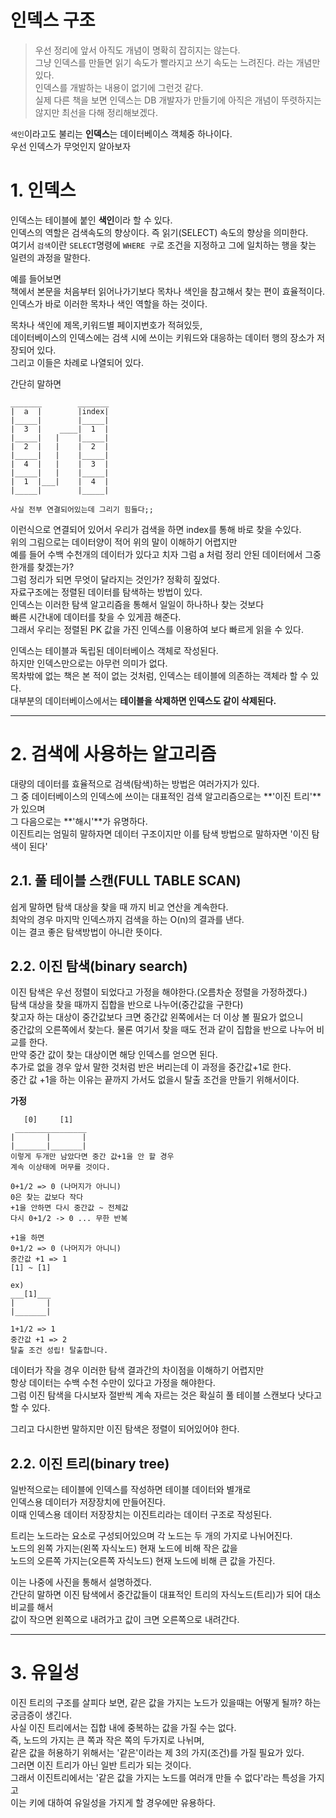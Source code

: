 인덱스 구조
=======================
> 우선 정리에 앞서 아직도 개념이 명확히 잡히지는 않는다.     
> 그냥 인덱스를 만들면 읽기 속도가 빨라지고 쓰기 속도는 느려진다. 라는 개념만 있다.      
> 인덱스를 개발하는 내용이 없기에 그런것 같다.      
> 실제 다른 책을 보면 인덱스는 DB 개발자가 만들기에 아직은 개념이 뚜렷하지는 않지만 최선을 다해 정리해보겠다.      
    
```색인```이라고도 불리는 **인덱스**는 데이터베이스 객체중 하나이다.  
우선 인덱스가 무엇인지 알아보자 
  
# 1. 인덱스  
인덱스는 테이블에 붙인 **색인**이라 할 수 있다.    
인덱스의 역할은 검색속도의 향상이다. 즉 읽기(SELECT) 속도의 향상을 의미한다.    
여기서 ```검색```이란 ```SELECT```명령에 ```WHERE 구```로 조건을 지정하고 그에 일치하는 행을 찾는 일련의 과정을 말한다.    
  
예를 들어보면    
책에서 본문을 처음부터 읽어나가기보다 목차나 색인을 참고해서 찾는 편이 효율적이다.    
인덱스가 바로 이러한 목차나 색인 역할을 하는 것이다.  
     
목차나 색인에 제목,키워드별 페이지번호가 적혀있듯,    
데이터베이스의 인덱스에는 검색 시에 쓰이는 키워드와 대응하는 데이터 행의 장소가 저장되어 있다.    
그리고 이들은 차례로 나열되어 있다.  
    
간단히 말하면  
```
_______        _______
|  a  |        |index|
|_____|        |_____|
|  3  |    ____|  1  |     
|_____|   |    |_____|
|  2  |   |    |  2  |     
|_____|   |    |_____|
|  4  |   |    |  3  |     
|_____|   |    |_____|
|  1  |___|    |  4  |     
|_____|        |_____|

사실 전부 연결되어있는데 그리기 힘들다;;  
```
이런식으로 연결되어 있어서 우리가 검색을 하면 index를 통해 바로 찾을 수있다.    
위의 그림으로는 데이터양이 적어 위의 말이 이해하기 어렵지만      
예를 들어 수백 수천개의 데이터가 있다고 치자 그럼 a 처럼 정리 안된 데이터에서 그중 한개를 찾겠는가?     
그럼 정리가 되면 무엇이 달라지는 것인가? 정확히 짚었다.     
자료구조에는 정렬된 데이터를 탐색하는 방법이 있다.    
인덱스는 이러한 탐색 알고리즘을 통해서 일일이 하나하나 찾는 것보다    
빠른 시간내에 데이터를 찾을 수 있게끔 해준다.    
그래서 우리는 정렬된 PK 값을 가진 인덱스를 이용하여 보다 빠르게 읽을 수 있다.    
      
인덱스는 테이블과 독립된 데이터베이스 객체로 작성된다.     
하지만 인덱스만으로는 아무런 의미가 없다.    
목차밖에 없는 책은 본 적이 없는 것처럼, 인덱스는 테이블에 의존하는 객체라 할 수 있다.    
대부분의 데이터베이스에서는 **테이블을 삭제하면 인덱스도 같이 삭제된다.**  
      
***  
# 2. 검색에 사용하는 알고리즘    
대량의 데이터를 효율적으로 검색(탐색)하는 방법은 여러가지가 있다.      
그 중 데이터베이스의 인덱스에 쓰이는 대표적인 검색 알고리즘으로는 **'이진 트리'**가 있으며    
그 다음으로는 **'해시'**가 유명하다.  
이진트리는 엄밀히 말하자면 데이터 구조이지만 이를 탐색 방법으로 말하자면 '이진 탐색이 된다'    
  
## 2.1. 풀 테이블 스캔(FULL TABLE SCAN)  
쉽게 말하면 탐색 대상을 찾을 때 까지 비교 연산을 계속한다.    
최악의 경우 마지막 인덱스까지 검색을 하는 O(n)의 결과를 낸다.    
이는 결코 좋은 탐색방법이 아니란 뜻이다.  
   
## 2.2. 이진 탐색(binary search)
이진 탐색은 우선 정렬이 되었다고 가정을 해야한다.(오름차순 정렬을 가정하겠다.)    
탐색 대상을 찾을 때까지 집합을 반으로 나누어(중간값을 구한다)    
찾고자 하는 대상이 중간값보다 크면 중간값 왼쪽에서는 더 이상 볼 필요가 없으니    
중간값의 오른쪽에서 찾는다. 물론 여기서 찾을 때도 전과 같이 집합을 반으로 나누어 비교를 한다.    
만약 중간 값이 찾는 대상이면 해당 인덱스를 얻으면 된다.    
추가로 없을 경우 앞서 말한 것처럼 반은 버리는데 이 과정을 중간값+1로 한다.    
중간 값 +1을 하는 이유는 끝까지 가서도 없을시 탈출 조건을 만들기 위해서이다.    

**가정**
```
   [0]     [1]
 ________________
|       |       |
|_______|_______|
이렇게 두개만 남았다면 중간 값+1을 안 할 경우 
계속 이상태에 머무를 것이다.

0+1/2 => 0 (나머지가 아니니)
0은 찾는 값보다 작다
+1을 안하면 다시 중간값 ~ 전체값
다시 0+1/2 -> 0 ... 무한 반복

+1을 하면 
0+1/2 => 0 (나머지가 아니니)
중간값 +1 => 1
[1] ~ [1]

ex)
___[1]___
|       |
|_______|

1+1/2 => 1  
중간값 +1 => 2  
탈출 조건 성립! 탈출합니다.  
```  
데이터가 작을 경우 이러한 탐색 결과간의 차이점을 이해하기 어렵지만    
항상 데이터는 수백 수천 수만이 있다고 가정을 해야한다.    
그럼 이진 탐색을 다시보자 절반씩 계속 자르는 것은 확실히 풀 테이블 스캔보다 낫다고 할 수 있다.    
    
그리고 다시한번 말하지만 이진 탐색은 정렬이 되어있어야 한다.  
  
## 2.2. 이진 트리(binary tree)  
일반적으로는 테이블에 인덱스를 작성하면 테이블 데이터와 별개로     
인덱스용 데이터가 저장장치에 만들어진다.    
이때 인덱스용 데이터 저장장치는 이진트리라는 데이터 구조로 작성된다.    
    
트리는 노드라는 요소로 구성되어있으며 각 노드는 두 개의 가지로 나뉘어진다.    
노드의 왼쪽 가지는(왼쪽 자식노드) 현재 노드에 비해 작은 값을    
노드의 오른쪽 가지는(오른쪽 자식노드) 현재 노드에 비해 큰 값을 가진다.  
    
이는 나중에 사진을 통해서 설명하겠다.   
간단히 말하면 이진 탐색에서 중간값들이 대표적인 트리의 자식노드(트리)가 되어 대소 비교를 해서    
값이 작으면 왼쪽으로 내려가고 값이 크면 오른쪽으로 내려간다.    

***
# 3. 유일성
이진 트리의 구조를 살피다 보면, 같은 값을 가지는 노드가 있을때는 어떻게 될까? 하는 궁금증이 생긴다.    
사실 이진 트리에서는 집합 내에 중복하는 값을 가질 수는 없다.    
즉, 노드의 가지는 큰 쪽과 작은 쪽의 두가지로 나뉘며,    
같은 값을 허용하기 위해서는 '같은'이라는 제 3의 가지(조건)를 가질 필요가 있다.  
그러면 이진 트리가 아닌 일반 트리가 되는 것이다.    
그래서 이진트리에서는 '같은 값을 가지는 노드를 여러개 만들 수 없다'라는 특성을 가지고    
이는 키에 대하여 유일성을 가지게 할 경우에만 유용하다.  

